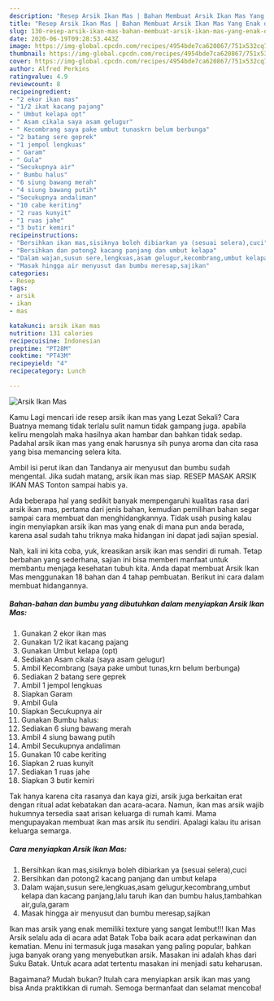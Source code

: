 ```yaml
---
description: "Resep Arsik Ikan Mas | Bahan Membuat Arsik Ikan Mas Yang Enak dan Simpel"
title: "Resep Arsik Ikan Mas | Bahan Membuat Arsik Ikan Mas Yang Enak dan Simpel"
slug: 130-resep-arsik-ikan-mas-bahan-membuat-arsik-ikan-mas-yang-enak-dan-simpel
date: 2020-06-19T09:28:53.443Z
image: https://img-global.cpcdn.com/recipes/4954bde7ca620867/751x532cq70/arsik-ikan-mas-foto-resep-utama.jpg
thumbnail: https://img-global.cpcdn.com/recipes/4954bde7ca620867/751x532cq70/arsik-ikan-mas-foto-resep-utama.jpg
cover: https://img-global.cpcdn.com/recipes/4954bde7ca620867/751x532cq70/arsik-ikan-mas-foto-resep-utama.jpg
author: Alfred Perkins
ratingvalue: 4.9
reviewcount: 8
recipeingredient:
- "2 ekor ikan mas"
- "1/2 ikat kacang pajang"
- " Umbut kelapa opt"
- " Asam cikala saya asam gelugur"
- " Kecombrang saya pake umbut tunaskrn belum berbunga"
- "2 batang sere geprek"
- "1 jempol lengkuas"
- " Garam"
- " Gula"
- "Secukupnya air"
- " Bumbu halus"
- "6 siung bawang merah"
- "4 siung bawang putih"
- "Secukupnya andaliman"
- "10 cabe keriting"
- "2 ruas kunyit"
- "1 ruas jahe"
- "3 butir kemiri"
recipeinstructions:
- "Bersihkan ikan mas,sisiknya boleh dibiarkan ya (sesuai selera),cuci"
- "Bersihkan dan potong2 kacang panjang dan umbut kelapa"
- "Dalam wajan,susun sere,lengkuas,asam gelugur,kecombrang,umbut kelapa dan kacang panjang,lalu taruh ikan dan bumbu halus,tambahkan air,gula,garam"
- "Masak hingga air menyusut dan bumbu meresap,sajikan"
categories:
- Resep
tags:
- arsik
- ikan
- mas

katakunci: arsik ikan mas 
nutrition: 131 calories
recipecuisine: Indonesian
preptime: "PT28M"
cooktime: "PT43M"
recipeyield: "4"
recipecategory: Lunch

---
```



![Arsik Ikan Mas](https://img-global.cpcdn.com/recipes/4954bde7ca620867/751x532cq70/arsik-ikan-mas-foto-resep-utama.jpg)

Kamu Lagi mencari ide resep arsik ikan mas yang Lezat Sekali? Cara Buatnya memang tidak terlalu sulit namun tidak gampang juga. apabila keliru mengolah maka hasilnya akan hambar dan bahkan tidak sedap. Padahal arsik ikan mas yang enak harusnya sih punya aroma dan cita rasa yang bisa memancing selera kita.

Ambil isi perut ikan dan Tandanya air menyusut dan bumbu sudah mengental. Jika sudah matang, arsik ikan mas siap. RESEP MASAK ARSIK IKAN MAS Tonton sampai habis ya.

Ada beberapa hal yang sedikit banyak mempengaruhi kualitas rasa dari arsik ikan mas, pertama dari jenis bahan, kemudian pemilihan bahan segar sampai cara membuat dan menghidangkannya. Tidak usah pusing kalau ingin menyiapkan arsik ikan mas yang enak di mana pun anda berada, karena asal sudah tahu triknya maka hidangan ini dapat jadi sajian spesial.


Nah, kali ini kita coba, yuk, kreasikan arsik ikan mas sendiri di rumah. Tetap berbahan yang sederhana, sajian ini bisa memberi manfaat untuk membantu menjaga kesehatan tubuh kita. Anda dapat membuat Arsik Ikan Mas menggunakan 18 bahan dan 4 tahap pembuatan. Berikut ini cara dalam membuat hidangannya.

<!--inarticleads1-->

##### Bahan-bahan dan bumbu yang dibutuhkan dalam menyiapkan Arsik Ikan Mas:

1. Gunakan 2 ekor ikan mas
1. Gunakan 1/2 ikat kacang pajang
1. Gunakan  Umbut kelapa (opt)
1. Sediakan  Asam cikala (saya asam gelugur)
1. Ambil  Kecombrang (saya pake umbut tunas,krn belum berbunga)
1. Sediakan 2 batang sere geprek
1. Ambil 1 jempol lengkuas
1. Siapkan  Garam
1. Ambil  Gula
1. Siapkan Secukupnya air
1. Gunakan  Bumbu halus:
1. Sediakan 6 siung bawang merah
1. Ambil 4 siung bawang putih
1. Ambil Secukupnya andaliman
1. Gunakan 10 cabe keriting
1. Siapkan 2 ruas kunyit
1. Sediakan 1 ruas jahe
1. Siapkan 3 butir kemiri


Tak hanya karena cita rasanya dan kaya gizi, arsik juga berkaitan erat dengan ritual adat kebatakan dan acara-acara. Namun, ikan mas arsik wajib hukumnya tersedia saat arisan keluarga di rumah kami. Mama mengupayakan membuat ikan mas arsik itu sendiri. Apalagi kalau itu arisan keluarga semarga. 

<!--inarticleads2-->

##### Cara menyiapkan Arsik Ikan Mas:

1. Bersihkan ikan mas,sisiknya boleh dibiarkan ya (sesuai selera),cuci
1. Bersihkan dan potong2 kacang panjang dan umbut kelapa
1. Dalam wajan,susun sere,lengkuas,asam gelugur,kecombrang,umbut kelapa dan kacang panjang,lalu taruh ikan dan bumbu halus,tambahkan air,gula,garam
1. Masak hingga air menyusut dan bumbu meresap,sajikan


Ikan mas arsik yang enak memiliki texture yang sangat lembut!!! Ikan Mas Arsik selalu ada di acara adat Batak Toba baik acara adat perkawinan dan kematian. Menu ini termasuk juga masakan yang paling popular, bahkan juga banyak orang yang menyebutkan arsik. Masakan ini adalah khas dari Suku Batak. Untuk acara adat tertentu masakan ini menjadi satu keharusan. 

Bagaimana? Mudah bukan? Itulah cara menyiapkan arsik ikan mas yang bisa Anda praktikkan di rumah. Semoga bermanfaat dan selamat mencoba!
